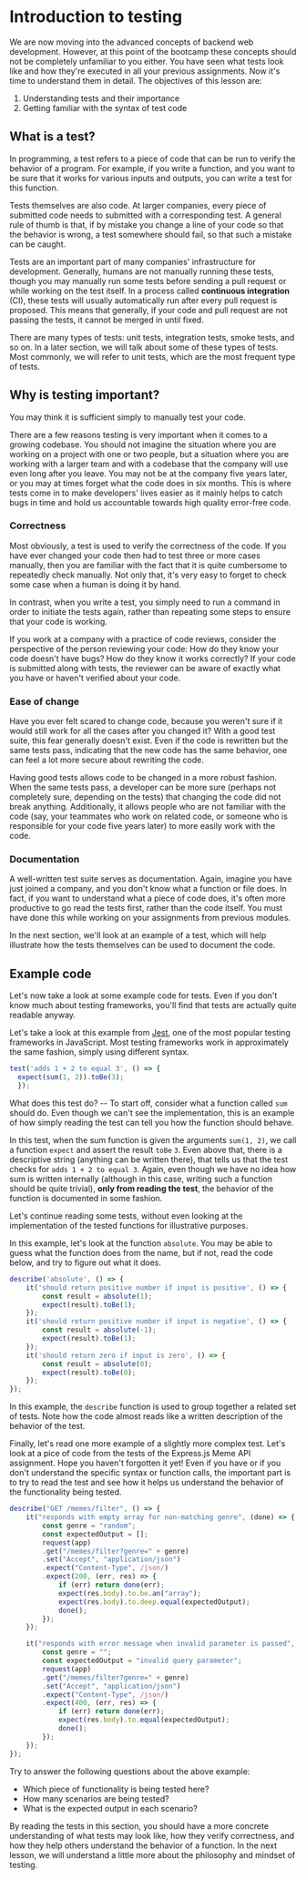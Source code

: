 # Introduction to testing

We are now moving into the advanced concepts of backend web development. However, at this point of the bootcamp these concepts should not be completely unfamiliar to you either. You have seen what tests look like and how they're executed in all your previous assignments. Now it's time to understand them in detail. The objectives of this lesson are:
1. Understanding tests and their importance
2. Getting familiar with the syntax of test code

## What is a test?

In programming, a test refers to a piece of code that can be run to verify the
behavior of a program. For example, if you write a function, and you want to be
sure that it works for various inputs and outputs, you can write a test for this
function.

Tests themselves are also code. At larger companies, every piece of submitted code
needs to submitted with a corresponding test. A general rule of thumb is that,
if by mistake you change a line of your code so that the behavior is wrong, a test
somewhere should fail, so that such a mistake can be caught.

Tests are an important part of many companies' infrastructure for development.
Generally, humans are not manually running these tests, though you may manually
run some tests before sending a pull request or while working on the test itself. In a process called **continuous integration** (CI), these tests will usually automatically run after every pull request is proposed. This means that generally, if your code and pull request are not passing the tests, it cannot be merged in until fixed.

There are many types of tests: unit tests, integration tests, smoke tests,
and so on. In a later section, we will talk about some of these types of tests.
Most commonly, we will refer to unit tests, which are the most frequent type of
tests.

## Why is testing important?

You may think it is sufficient simply to manually test your code.

There are a few reasons testing is very important when it comes to a growing
codebase. You should not imagine the situation where you are working on a
project with one or two people, but a situation where you are working with a
larger team and with a codebase that the company will use even long after you leave. You
may not be at the company five years later, or you may at times forget what the code does
in six months. This is where tests come in to make developers' lives easier as it mainly helps to catch bugs in time and hold us accountable towards high quality error-free code.

### Correctness
Most obviously, a test is used to verify the correctness of the code. If you
have ever changed your code then had to test three or more cases manually, then
you are familiar with the fact that it is quite cumbersome to repeatedly check
manually. Not only that, it's very easy to forget to check some case when a
human is doing it by hand.

In contrast, when you write a test, you simply need to run a command in order to
initiate the tests again, rather than repeating some steps to ensure that your
code is working.

If you work at a company with a practice of code reviews, consider the perspective of the
person reviewing your code: How do they know your code doesn't have bugs? How do
they know it works correctly? If your code is submitted along with tests, the
reviewer can be aware of exactly what you have or haven't verified about your
code.

### Ease of change
Have you ever felt scared to change code, because you weren't sure if it would still work for all the cases after you changed it? With a good test suite, this fear generally
doesn't exist. Even if the code is rewritten but the same tests pass, indicating
that the new code has the same behavior, one can feel a lot more secure about
rewriting the code.

Having good tests allows code to be changed in a more robust fashion. When the
same tests pass, a developer can be more sure (perhaps not completely sure,
depending on the tests) that changing the code did not break anything.
Additionally, it allows people who are not familiar with the code (say, your
teammates who work on related code, or someone who is responsible for your code
five years later) to more easily work with the code.

### Documentation
A well-written test suite serves as documentation. Again, imagine you have just
joined a company, and you don't know what a function or file does. In fact, if you want to understand what a piece of code does, it's often more productive to go read the
tests first, rather than the code itself. You must have done this while working on your assignments from previous modules.

In the next section, we'll look at an example of a test, which will help illustrate how the tests themselves can be used to document the code.

## Example code

Let's now take a look at some example code for tests. Even if you don't know much about testing frameworks, you'll find that tests are actually quite readable anyway.

Let's take a look at this example from [Jest](https://jestjs.io), one of the most popular testing frameworks in JavaScript. Most testing frameworks work in approximately the same fashion, simply using different syntax.

```js
test('adds 1 + 2 to equal 3', () => {
  expect(sum(1, 2)).toBe(3);
  });
```

What does this test do? -- To start off, consider what a function called `sum`
should do. Even though we can't see the implementation, this is an example of
how simply reading the test can tell you how the function should behave.

In this test, when the sum function is given the arguments `sum(1, 2)`, we call
a function `expect` and assert the result `toBe` `3`. Even above that, there is
a descriptive string (anything can be written there), that tells us that the test checks for `adds 1 + 2 to equal 3`. Again, even though we have no idea how sum is written internally (although in this case, writing such a function should be quite trivial), **only from reading the test**, the behavior of the function is documented in some fashion.

Let's continue reading some tests, without even looking at the implementation of the tested functions for illustrative purposes.

In this example, let's look at the function `absolute`. You may be able to guess
what the function does from the name, but if not, read the code below, and try
to figure out what it does.

```js
describe('absolute', () => {
    it('should return positive number if input is positive', () => {
        const result = absolute(1);
        expect(result).toBe(1);
    });
    it('should return positive number if input is negative', () => {
        const result = absolute(-1);
        expect(result).toBe(1);
    });
    it('should return zero if input is zero', () => {
        const result = absolute(0);
        expect(result).toBe(0);
    });
});
```

In this example, the `describe` function is used to group together a related set
of tests. Note how the code almost reads like a written description of the
behavior of the test.

Finally, let's read one more example of a slightly more complex test. Let's look at a pice of code from the tests of the Express.js Meme API assignment. Hope you haven't forgotten it yet! Even if you have or if you don't understand the specific syntax or function calls, the important part is to try to read the test and see how it helps us understand the behavior of the functionality being tested.

```js
describe("GET /memes/filter", () => {
    it("responds with empty array for non-matching genre", (done) => {
        const genre = "random";
        const expectedOutput = [];
        request(app)
        .get("/memes/filter?genre=" + genre)
        .set("Accept", "application/json")
        .expect("Content-Type", /json/)
        .expect(200, (err, res) => {
            if (err) return done(err);
            expect(res.body).to.be.an("array");
            expect(res.body).to.deep.equal(expectedOutput);
            done();
        });
    });

    it("responds with error message when invalid parameter is passed", (done) => {
        const genre = "";
        const expectedOutput = "invalid query parameter";
        request(app)
        .get("/memes/filter?genre=" + genre)
        .set("Accept", "application/json")
        .expect("Content-Type", /json/)
        .expect(400, (err, res) => {
            if (err) return done(err);
            expect(res.body).to.equal(expectedOutput);
            done();
        });
    });
});
```

Try to answer the following questions about the above example:
* Which piece of functionality is being tested here?
* How many scenarios are being tested?
* What is the expected output in each scenario?

By reading the tests in this section, you should have a more concrete understanding of what tests may look like, how they verify correctness, and how they help others understand the behavior of a function. In the next lesson, we will understand a little more about the philosophy and mindset of testing.
